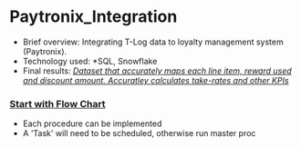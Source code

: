 # Paytronix_Integration
- Brief overview:   Integrating T-Log data to loyalty management system (Paytronix).
- Technology used: *SQL, Snowflake
- Final results: [*Dataset that accurately maps each line item, reward used and discount amount. Accuratley calculates take-rates and other KPIs*](https://public.tableau.com/app/profile/lucjan.konopka/viz/RestaurantsinBerlin/RestaurantsinBerlin)

### [Start with Flow Chart](https://github.com/ccloydbizintel/Paytronix_Integration/blob/main/PXS%20to%20PDI%20Flow%20Chart.pdf)
- Each procedure can be implemented
- A 'Task' will need to be scheduled, otherwise run master proc


